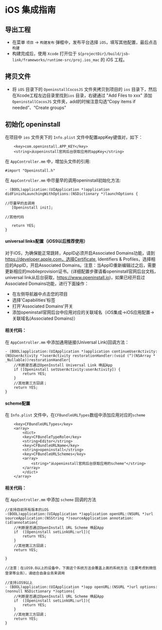 # iOS 集成指南

## 导出工程
- 在菜单 `项目` -> `构建发布` 弹框中，发布平台选择 `iOS`，填写其他配置，最后点击 `构建`
- 构建完成后，使用 `Xcode` 打开位于 `${projectDir}/build/jsb-link/frameworks/runtime-src/proj.ios_mac` 的 iOS 工程。

## 拷贝文件
- 将 `iOS` 目录下的 `OpeninstallCocosJS` 文件夹拷贝到项目的 `ios` 目录下，然后在Xcode工程左边目录里找到`ios` 目录，右键通过 "Add Files to xxx" 添加 `OpeninstallCocosJS` 文件夹，add的时候注意勾选“Copy items if needed”、“Create groups”

## 初始化 openinstall 

在项目中 `ios` 文件夹下的 `Info.plist` 文件中配置appKey键值对，如下：

``` plist
  	<key>com.openinstall.APP_KEY</key>
	<string>从openinstall官网后台获取应用的appKey</string>
```

在 `AppController.mm` 中，增加头文件的引用:

```obj
#import "Openinstall.h"
```

在 `AppController.mm` 中尽量早的调用openinstall初始化方法:

```obj
- (BOOL)application:(UIApplication *)application didFinishLaunchingWithOptions:(NSDictionary *)launchOptions {
   
//尽量早的去调用
   [Openinstall init];

//其他代码

   return YES;
}

```

#### universal links配置（iOS9以后推荐使用）

对于iOS，为确保能正常跳转，AppID必须开启Associated Domains功能，请到 https://developer.apple.com，选择Certificate, Identifiers & Profiles，选择相应的AppID，开启Associated Domains。注意：当AppID重新编辑过之后，需要更新相应的mobileprovision证书。(详细配置步骤请看openinstall官网后台文档，universal link从后台获取，https://www.openinstall.io)，如果已经开启过Associated Domains功能，进行下面操作：

- 在左侧导航器中点击您的项目
- 选择'Capabilities'标签
- 打开'Associated Domains'开关
- 添加openinstall官网后台中应用对应的关联域名（iOS集成->iOS应用配置->关联域名(Associated Domains)）

#### 相关代码：

在 `AppController.mm` 中添加通用链接(Universal Link)回调方法：

```obj
- (BOOL)application:(UIApplication *)application continueUserActivity:(NSUserActivity *)userActivity restorationHandler:(void (^)(NSArray * _Nullable))restorationHandler{
    //判断是否通过OpenInstall Universal Link 唤起App
    if ([Openinstall setUserActivity:userActivity]) {
        return YES;
    }
    //其他第三方回调；
    return YES;
}
```

#### scheme配置

在 `Info.plist` 文件中，在`CFBundleURLTypes`数组中添加应用对应的`scheme`

``` plist
	<key>CFBundleURLTypes</key>
	<array>
	    <dict>
		<key>CFBundleTypeRole</key>
		<string>Editor</string>
		<key>CFBundleURLName</key>
		<string>openinstall</string>
		<key>CFBundleURLSchemes</key>
		<array>
		    <string>"从openinstall官网后台获取应用的scheme"</string>
		</array>
	    </dict>
	</array>
```

#### 相关代码：

在 `AppController.mm` 中添加 `scheme` 回调的方法

```obj
//支持目前所有版本的iOS
-(BOOL)application:(UIApplication *)application openURL:(NSURL *)url sourceApplication:(NSString *)sourceApplication annotation:(id)annotation{
    //判断是否通过OpenInstall URL Scheme 唤起App
    if  ([Openinstall setLinkURL:url]){
        return YES;
    }
    //其他第三方回调；
    return YES;
    
}

//注意：在iOS9.0以上的设备中，下面这个系统方法会覆盖上面的系统方法（主要考虑到微信登录等业务），请结合自身业务来调用

//支持iOS9以上
- (BOOL)application:(UIApplication *)app openURL:(NSURL *)url options:(nonnull NSDictionary *)options{
    //判断是否通过OpenInstall URL Scheme 唤起App
    if  ([Openinstall setLinkURL:url]){
        return YES;
    }
    //其他第三方回调；
    return YES;
}
```

